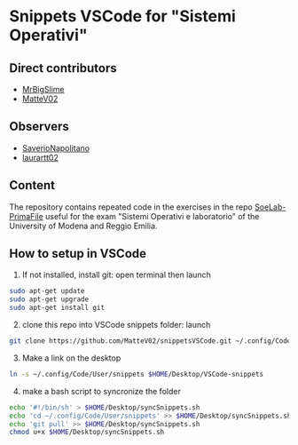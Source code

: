 # Snippets VSCode for "Sistemi Operativi"

## Direct contributors
- [MrBigSlime](https://github.com/MrBigSlime)
- [MatteV02](https://github.com/MatteV02)

## Observers
- [SaverioNapolitano](https://github.com/SaverioNapolitano)
- [laurartt02](https://github.com/laurartt02)

## Content
The repository contains repeated code in the exercises in the repo [SoeLab-PrimaFile](https://github.com/MatteV02/SOeLab-PrimaFila) useful for the exam "Sistemi Operativi e laboratorio" of the University of Modena and Reggio Emilia.

## How to setup in VSCode
1. If not installed, install git: open terminal then launch
```bash
sudo apt-get update
sudo apt-get upgrade
sudo apt-get install git
```
2. clone this repo into VSCode snippets folder: launch
```bash
git clone https://github.com/MatteV02/snippetsVSCode.git ~/.config/Code/User/snippets
```
3. Make a link on the desktop
```bash
ln -s ~/.config/Code/User/snippets $HOME/Desktop/VSCode-snippets
```
4. make a bash script to syncronize the folder
```bash
echo '#!/bin/sh' > $HOME/Desktop/syncSnippets.sh
echo 'cd ~/.config/Code/User/snippets' >> $HOME/Desktop/syncSnippets.sh
echo 'git pull' >> $HOME/Desktop/syncSnippets.sh
chmod u+x $HOME/Desktop/syncSnippets.sh
```
